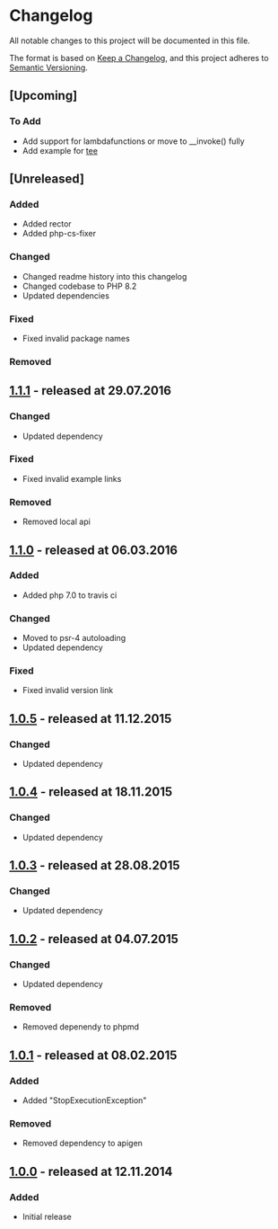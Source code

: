 # Changelog

All notable changes to this project will be documented in this file.

The format is based on [Keep a Changelog](https://keepachangelog.com/en/1.1.0/),
and this project adheres to [Semantic Versioning](https://semver.org/spec/v2.0.0.html).

## [Upcoming]

### To Add

* Add support for lambdafunctions or move to __invoke() fully
* Add example for [tee](https://en.wikipedia.org/wiki/Tee_(command))

## [Unreleased]

### Added

* Added rector
* Added php-cs-fixer

### Changed

* Changed readme history into this changelog
* Changed codebase to PHP 8.2
* Updated dependencies

### Fixed

* Fixed invalid package names

### Removed

## [1.1.1](https://github.com/bazzline/php_component_process_pipe/tree/1.1.1) - released at 29.07.2016

### Changed

* Updated dependency

### Fixed

* Fixed invalid example links

### Removed

* Removed local api

## [1.1.0](https://github.com/bazzline/php_component_process_pipe/tree/1.1.0) - released at 06.03.2016

### Added

* Added php 7.0 to travis ci

### Changed

* Moved to psr-4 autoloading
* Updated dependency

### Fixed

* Fixed invalid version link

## [1.0.5](https://github.com/bazzline/php_component_process_pipe/tree/1.0.5) - released at 11.12.2015

### Changed

* Updated dependency

## [1.0.4](https://github.com/bazzline/php_component_process_pipe/tree/1.0.4) - released at 18.11.2015

### Changed

* Updated dependency

## [1.0.3](https://github.com/bazzline/php_component_process_pipe/tree/1.0.3) - released at 28.08.2015

### Changed

* Updated dependency

## [1.0.2](https://github.com/bazzline/php_component_process_pipe/tree/1.0.2) - released at 04.07.2015

### Changed

* Updated dependency

### Removed

* Removed depenendy to phpmd

## [1.0.1](https://github.com/bazzline/php_component_process_pipe/tree/1.0.1) - released at 08.02.2015

### Added

* Added "StopExecutionException"

### Removed

* Removed dependency to apigen

## [1.0.0](https://github.com/bazzline/php_component_process_pipe/tree/1.0.0) - released at 12.11.2014

### Added

* Initial release

